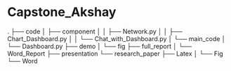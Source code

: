 # Capstone_Akshay
 
.
├── code
│   ├── component
│   │   ├── Network.py
│   │   ├── Chart_Dashboard.py
│   │   └── Chat_with_Dashboard.py
│   └── main_code
│       └── Dashboard.py
├── demo
│   └── fig
├── full_report
│   └── Word_Report
├── presentation
└── research_paper
    ├── Latex
    │   └── Fig
    └── Word
